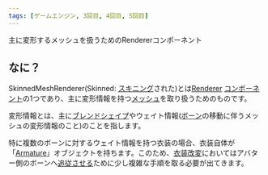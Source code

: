 ```yaml
---
tags: [ゲームエンジン, 3回目, 4回目, 5回目]
---
```


主に変形するメッシュを扱うためのRendererコンポーネント

## なに？

SkinnedMeshRenderer(Skinned: [スキニング](/docs/索引/STU/Skinning)された)とは[Renderer](/docs/索引/PQR/Renderer) [コンポーネント](/docs/索引/ABC/Component)の1つであり、主に変形情報を持つ[メッシュ](/docs/索引/MNO/Mesh)を取り扱うためのものです。

変形情報とは、主に[ブレンドシェイプ](/docs/索引/ABC/BlendShape)やウェイト情報([ボーン](/docs/索引/ABC/Bone)の移動に伴うメッシュの変形情報のこと)のことを指します。

特に複数のボーンに対するウェイト情報を持つ衣装の場合、衣装自体が「[Armature](/docs/索引/ABC/Armature)」オブジェクトを持ちます。このため、[衣装改変](/docs/索引/あ行/衣装改変)においてはアバター側のボーンへ[追従させる](/docs/索引/た行/追従する)ために少し複雑な手順を取る必要が出てきます。
